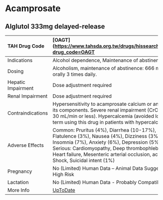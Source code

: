# Acamprosate

## Alglutol 333mg delayed-release

| TAH Drug Code      | [OAGT](https://www.tahsda.org.tw/drugs/hissearch.php?drug_code=OAGT                                                                                                                                                                                                   |
|:-------------------|:----------------------------------------------------------------------------------------------------------------------------------------------------------------------------------------------------------------------------------------------------------------------|
| Indications        | Alcohol dependence, Maintenance of abstinence.                                                                                                                                                                                                                        |
| Dosing             | Alcoholism, maintenance of abstinence: 666 mg orally 3 times daily.                                                                                                                                                                                                   |
| Hepatic Impairment | Dose adjustment required                                                                                                                                                                                                                                              |
| Renal Impairment   | Dose adjustment required                                                                                                                                                                                                                                              |
| Contraindications  | Hypersensitivity to acamprosate calcium or any of its components. Severe renal impairment (CrCl of 30 mL/min or less). Hypercalcemia (avoided long-term using this drug in patients with hypercalcemia).                                                              |
| Adverse Effects    | Common: Pruritus (4%), Diarrhea (10-17%), Flatulence (3%), Nausea (4%), Dizziness (3%), Insomnia (7%), Anxiety (6%), Depression (5%) Serious: Cardiomyopathy, Deep thrombophlebitis, Heart failure, Mesenteric arterial occlusion, acute, Shock, Suicidal intent (1%) |
| Pregnancy          | No (Limited) Human Data – Animal Data Suggest High Risk                                                                                                                                                                                                               |
| Lactation          | No (Limited) Human Data - Probably Compatible                                                                                                                                                                                                                         |
| More Info          | [UpToDate](https://www.uptodate.com/contents/acamprosate-drug-information)                                                                                                                                                                                            |

